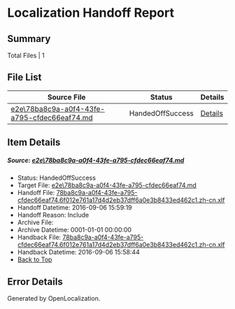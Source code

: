 # <a name='report-top'></a> Localization Handoff Report

## Summary
 Total Files | 1

## File List
 Source File | Status | Details 
 ----------- | ------ | ------- 
 [e2e\78ba8c9a-a0f4-43fe-a795-cfdec66eaf74.md](https://github.com/OpenLocalizationTestOrg/ol-test0/blob/42a0b96be78fbda4d1f05ee1446c4dc91a193d7b/e2e/78ba8c9a-a0f4-43fe-a795-cfdec66eaf74.md) | HandedOffSuccess | [Details](#71dfd1c9753eb75a03fa496079496c8d2495922c1)

## Item Details
##### <a name='71dfd1c9753eb75a03fa496079496c8d2495922c1'></a> Source: [e2e\78ba8c9a-a0f4-43fe-a795-cfdec66eaf74.md](https://github.com/OpenLocalizationTestOrg/ol-test0/blob/42a0b96be78fbda4d1f05ee1446c4dc91a193d7b/e2e/78ba8c9a-a0f4-43fe-a795-cfdec66eaf74.md)
* Status: HandedOffSuccess
* Target File: [e2e\78ba8c9a-a0f4-43fe-a795-cfdec66eaf74.md](https://github.com/OpenLocalizationTestOrg/ol-test0-zhcn/blob/c1301871f555df0bb47c980d9e2f9cb1bbc37c14/e2e/78ba8c9a-a0f4-43fe-a795-cfdec66eaf74.md)
* Handoff File: [78ba8c9a-a0f4-43fe-a795-cfdec66eaf74.6f012e761a17d4d2eb37dff6a0e3b8433ed462c1.zh-cn.xlf](https://github.com/OpenLocalizationTestOrg/ol-test0-handoff/blob/de5e9d5301ad8ce10c473584b9c49bdf476fa1ff/ol-handoff/OpenLocalizationTestOrg/ol-test0-zhcn/ci/ht/78ba8c9a-a0f4-43fe-a795-cfdec66eaf74.6f012e761a17d4d2eb37dff6a0e3b8433ed462c1.zh-cn.xlf)
* Handoff Datetime: 2016-09-06 15:59:19
* Handoff Reason: Include
* Archive File: 
* Archive Datetime: 0001-01-01 00:00:00
* Handback File: [78ba8c9a-a0f4-43fe-a795-cfdec66eaf74.6f012e761a17d4d2eb37dff6a0e3b8433ed462c1.zh-cn.xlf](https://github.com/OpenLocalizationTestOrg/ol-test0-handback/blob/9c917ae2d0adf09843e39c168b4d28ad42a87352/ol-handback/OpenLocalizationTestOrg/ol-test0-zhcn/ci/ht/78ba8c9a-a0f4-43fe-a795-cfdec66eaf74.6f012e761a17d4d2eb37dff6a0e3b8433ed462c1.zh-cn.xlf)
* Handback Datetime: 2016-09-06 15:58:44
* [Back to Top](#report-top)


## Error Details

Generated by OpenLocalization.
